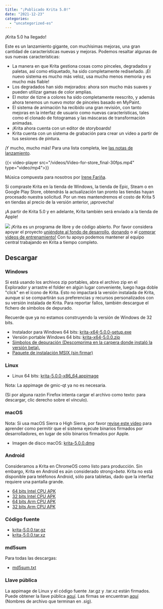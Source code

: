 ```yaml
---
title: "¡Publicado Krita 5.0!"
date: "2021-12-23"
categories: 
  - "uncategorized-es"
---
```


¡Krita 5.0 ha llegado!

Este es un lanzamiento gigante, con muchísimas mejoras, una gran cantidad de características nuevas y mejoras. Podemos resaltar algunas de sus nuevas características:

- La manera en que Krita gestiona cosas como pinceles, degradados y paletas, así como etiquetado, ha sido completamente rediseñado. ¡El nuevo sistema es mucho más veloz, usa mucho menos memoria y es mucho más fiable!
- Los degradados han sido mejorados: ahora son mucho más suaves y pueden utilizar gamas de color amplias.
- El motor de tizne a colores ha sido completamente reescrito, y además ahora tenemos un nuevo motor de pinceles basado en MyPaint.
- El sistema de animación ha recibido una gran revisión, con tanto mejoras en la interfaz de usuario como nuevas características, tales como el clonado de fotogramas y las máscaras de transformación animadas.
- ¡Krita ahora cuenta con un editor de storyboards!
- Krita cuenta con un sistema de grabación para crear un video a partir de tus sesiones de pintura.

¡Y mucho, mucho más! Para una lista completa, lee [las notas de lanzamiento](https://krita.org/es/krita-5-0-notas-de-lanzamiento/).

{{< video-player src="/videos/Video-for-store_final-30fps.mp4" type="video/mp4">}}


Música compuesta para nosotros por [Irene Fariña](https://www.instagram.com/irerakmusic/).

Si compraste Krita en la tienda de Windows, la tienda de Epic, Steam o en Google Play Store, obtendrás la actualización tan pronto las tiendas hayan procesado nuestra solicitud. Por un mes mantendremos el costo de Krita 5 en tiendas al precio de la versión anterior, ¡aprovecha!

¡A partir de Krita 5.0 y en adelante, Krita también será enviado a la tienda de Apple!

![](/images/posts/2021/2021-11-16_kiki-piggy-bank_krita5.png) ¡Krita es un programa de libre y de código abierto. Por favor considera apoyar el proyecto [uniéndote al fondo de desarrollo](https://fund.krita.org), [donando](https://krita.org/es/apoyanos/donaciones/) o al [comprar videos de entrenamiento!](https://krita.org/en/shop/) Con tu apoyo podemos mantener al equipo central trabajando en Krita a tiempo completo.

## Descargar

### Windows

Si está usando los archivos zip portables, abra el archivo zip en el Explorador y arrastre el folder en algún lugar conveniente, luego haga doble "click" en el ícono de Krita. Esto no impactará la versión instalada de Krita, aunque sí se compartirán sus preferencias y recursos personalizados con su versión instalada de Krita. Para reportar fallos, también descargue el fichero de símbolos de depurado.

Recuerde que ya no estamos construyendo la versión de Windows de 32 bits.

- Instalador para Windows 64 bits: [krita-x64-5.0.0-setup.exe](https://download.kde.org/stable/krita/5.0.0/krita-x64-5.0.0-setup.exe)
- Versión portable Windows 64 bits: [krita-x64-5.0.0.zip](https://download.kde.org/stable/krita/5.0.0/krita-x64-5.0.0.zip)
- [Símbolos de depuración (Descomprima en la carpera donde instaló la versión beta).](https://download.kde.org/stable/krita/5.0.0/krita-x64-5.0.0-dbg.zip)
- [Paquete de instalación MSIX (sin firmar)]("https://download.kde.org/ustable/krita/5.0.0/krita-x64-5.0.0-unsigned.msix)

### Linux

- Linux 64 bits: [krita-5.0.0-x86_64.appimage](https://download.kde.org/stable/krita/5.0.0/krita-5.0.0-x86_64.appimage)

Nota: La appimage de gmic-qt ya no es necesaria.

(Si por alguna razón Firefox intenta cargar el archivo como texto: para descargar, clic derecho sobre el vínculo).

### macOS

Nota: Si usa macOS Sierra o High Sierra, por favor [revise este video](https://www.youtube.com/watch?v=3py0kgq95Hk) para aprender como permitir que el sistema ejecute binarios firmados por desarrolladores, en lugar de sólo binarios firmados por Apple.

- Imagen de disco macOS: [krita-5.0.0.dmg](https://download.kde.org/stable/krita/5.0.0/krita-5.0.0.dmg)

### Android

Consideramos a Krita en ChromeOS como listo para producción. Sin embargo, Krita en Android es aún considerado strong>_beta_. Krita no está disponible para teléfonos Android, sólo para tabletas, dado que la interfaz requiere una pantalla grande.

- [64 bits Intel CPU APK](https://download.kde.org/stable/krita/5.0.0/krita-x86_64-5.0.0-release-signed.apk)
- [32 bits Intel CPU APK](https://download.kde.org/stable/krita/5.0.0/krita-x86-5.0.0-release-signed.apk)
- [64 bits Arm CPU APK](https://download.kde.org/stable/krita/5.0.0/krita-arm64-v8a-5.0.0-release-signed.apk)
- [32 bits Arm CPU APK](https://download.kde.org/stable/krita/5.0.0/krita-armeabi-v7a-5.0.0-release-signed.apk)

### Código fuente

- [krita-5.0.0.tar.gz](https://download.kde.org/stable/krita/5.0.0/krita-5.0.0.tar.gz)
- [krita-5.0.0.tar.xz](https://download.kde.org/stable/krita/5.0.0/krita-5.0.0.tar.xz)

### md5sum

Para todas las descargas:

- [md5sum.txt](https://download.kde.org/stable/krita/5.0.0/md5sum.txt)

### Llave pública

La appimage de Linux y el código fuente .tar.gz y .tar.xz están firmados. Puede obtener la llave pública [aquí](https://files.kde.org/krita/4DA79EDA231C852B). Las firmas se encuentran [aquí](https://download.kde.org/stable/krita/5.0.0/) (Nombres de archivo que terminan en .sig).
